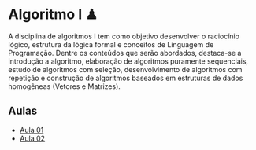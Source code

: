 # Algoritmo I ♟

A disciplina de algoritmos I tem como objetivo desenvolver o raciocínio lógico, estrutura da lógica formal e conceitos de Linguagem de Programação. Dentre os conteúdos que serão abordados, destaca-se a introdução a algoritmo, elaboração de algoritmos puramente sequenciais, estudo de algoritmos com seleção, desenvolvimento de algoritmos com repetição e construção de algoritmos baseados em estruturas de dados homogêneas (Vetores e Matrizes).

## Aulas

- [Aula 01](aula-1/)
- [Aula 02](aula-2/)
